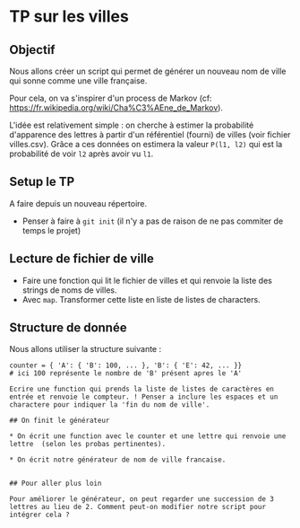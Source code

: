 # TP sur les villes

## Objectif

Nous allons créer un script qui permet de générer un nouveau nom de ville qui sonne comme une ville française.

Pour cela, on va s'inspirer d'un process de Markov (cf: https://fr.wikipedia.org/wiki/Cha%C3%AEne_de_Markov).

L'idée est relativement simple : on cherche à estimer la probabilité d'apparence des lettres à partir d'un référentiel (fourni) de villes
(voir fichier villes.csv). Grâce a ces données on estimera la valeur `P(l1, l2)` qui est la probabilité de voir `l2` après avoir vu `l1`.

## Setup le TP

A faire depuis un nouveau répertoire.

* Penser à faire à `git init` (il n'y a pas de raison de ne pas commiter de temps le projet)

## Lecture de fichier de ville

* Faire une fonction qui lit le fichier de villes et qui renvoie la liste des strings de noms de villes.
* Avec `map`. Transformer cette liste en liste de listes de characters.

## Structure de donnée

Nous allons utiliser la structure suivante :

```
counter = { 'A': { 'B': 100, ... }, 'B': { 'E': 42, ... }}
# ici 100 représente le nombre de 'B' présent apres le 'A'

Ecrire une function qui prends la liste de listes de caractères en entrée et renvoie le compteur. ! Penser a inclure les espaces et un charactere pour indiquer la 'fin du nom de ville'.

## On finit le générateur

* On écrit une function avec le counter et une lettre qui renvoie une lettre  (selon les probas pertinentes).

* On écrit notre générateur de nom de ville francaise.


## Pour aller plus loin

Pour améliorer le générateur, on peut regarder une succession de 3 lettres au lieu de 2. Comment peut-on modifier notre script pour intégrer cela ?


